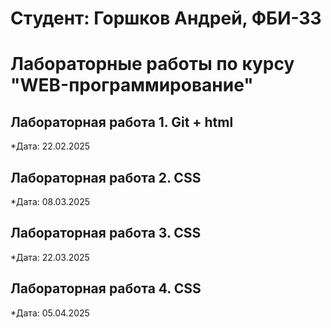 # Студент: Горшков Андрей, ФБИ-33

# Лабораторные работы по курсу "WEB-программирование"

## Лабораторная работа 1. Git + html

*Дата: 22.02.2025

## Лабораторная работа 2. СSS

*Дата: 08.03.2025

## Лабораторная работа 3. CSS

*Дата: 22.03.2025

## Лабораторная работа 4. CSS

*Дата: 05.04.2025
